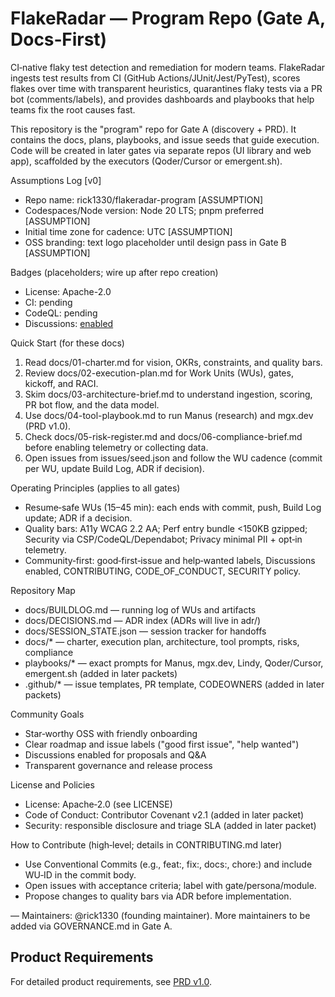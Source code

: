 # FlakeRadar — Program Repo (Gate A, Docs‑First)

CI‑native flaky test detection and remediation for modern teams. FlakeRadar ingests test results from CI (GitHub Actions/JUnit/Jest/PyTest), scores flakes over time with transparent heuristics, quarantines flaky tests via a PR bot (comments/labels), and provides dashboards and playbooks that help teams fix the root causes fast.

This repository is the "program" repo for Gate A (discovery + PRD). It contains the docs, plans, playbooks, and issue seeds that guide execution. Code will be created in later gates via separate repos (UI library and web app), scaffolded by the executors (Qoder/Cursor or emergent.sh).

Assumptions Log [v0]
- Repo name: rick1330/flakeradar-program [ASSUMPTION]
- Codespaces/Node version: Node 20 LTS; pnpm preferred [ASSUMPTION]
- Initial time zone for cadence: UTC [ASSUMPTION]
- OSS branding: text logo placeholder until design pass in Gate B [ASSUMPTION]

Badges (placeholders; wire up after repo creation)
- License: Apache-2.0
- CI: pending
- CodeQL: pending
- Discussions: [enabled](https://github.com/Rick1330/FlakeRadar/discussions)

Quick Start (for these docs)
1) Read docs/01-charter.md for vision, OKRs, constraints, and quality bars.  
2) Review docs/02-execution-plan.md for Work Units (WUs), gates, kickoff, and RACI.  
3) Skim docs/03-architecture-brief.md to understand ingestion, scoring, PR bot flow, and the data model.  
4) Use docs/04-tool-playbook.md to run Manus (research) and mgx.dev (PRD v1.0).  
5) Check docs/05-risk-register.md and docs/06-compliance-brief.md before enabling telemetry or collecting data.  
6) Open issues from issues/seed.json and follow the WU cadence (commit per WU, update Build Log, ADR if decision).

Operating Principles (applies to all gates)
- Resume‑safe WUs (15–45 min): each ends with commit, push, Build Log update; ADR if a decision.  
- Quality bars: A11y WCAG 2.2 AA; Perf entry bundle <150KB gzipped; Security via CSP/CodeQL/Dependabot; Privacy minimal PII + opt‑in telemetry.  
- Community‑first: good‑first‑issue and help‑wanted labels, Discussions enabled, CONTRIBUTING, CODE_OF_CONDUCT, SECURITY policy.

Repository Map
- docs/BUILDLOG.md — running log of WUs and artifacts
- docs/DECISIONS.md — ADR index (ADRs will live in adr/)
- docs/SESSION_STATE.json — session tracker for handoffs
- docs/* — charter, execution plan, architecture, tool prompts, risks, compliance
- playbooks/* — exact prompts for Manus, mgx.dev, Lindy, Qoder/Cursor, emergent.sh (added in later packets)
- .github/* — issue templates, PR template, CODEOWNERS (added in later packets)

Community Goals
- Star‑worthy OSS with friendly onboarding
- Clear roadmap and issue labels ("good first issue", "help wanted")
- Discussions enabled for proposals and Q&A
- Transparent governance and release process

License and Policies
- License: Apache‑2.0 (see LICENSE)
- Code of Conduct: Contributor Covenant v2.1 (added in later packet)
- Security: responsible disclosure and triage SLA (added in later packet)

How to Contribute (high‑level; details in CONTRIBUTING.md later)
- Use Conventional Commits (e.g., feat:, fix:, docs:, chore:) and include WU‑ID in the commit body.
- Open issues with acceptance criteria; label with gate/persona/module.
- Propose changes to quality bars via ADR before implementation.

—
Maintainers: @rick1330 (founding maintainer). More maintainers to be added via GOVERNANCE.md in Gate A.

## Product Requirements

For detailed product requirements, see [PRD v1.0](docs/PRD.md).
